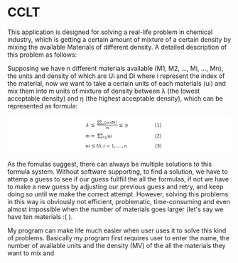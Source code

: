 # CCLT

This application is designed for solving a real-life problem in chemical industry, which is getting a certain amount of mixture of a certain density by mixing the available Materials of different density. A detailed description of this problem as follows:

Supposing we have n different materials available (M1, M2, ..., Mi, ..., Mn), the units and density of which are Ui and Di where i represent the index of the material, now we want to take a certain units of each materials (ui) and mix them into m units of mixture of density between λ (the lowest acceptable density) and η (the highest acceptable density), which can be represented as formula: 

<div style="text-align:center"><img src ="/Formula.PNG" /></div>

As the fomulas suggest, there can always be multiple solutions to this formula system. Without software supporting, to find a solution, we have to attemp a guess to see if our guess fullfill the all the formulas, if not we have to make a new guess by adjusting our previous guess and retry, and keep doing so until we make the correct attempt. However, solving this problems in this way is obviously not efficient, problematic, time-consuming and even almost impossible when the number of materials goes larger (let's say we have ten materials :( ).

My program can make life much easier when user uses it to solve this kind of problems. Basically my program first requires user to enter the name, the number of available units and the density (MV) of the all the materials they want to mix and  
